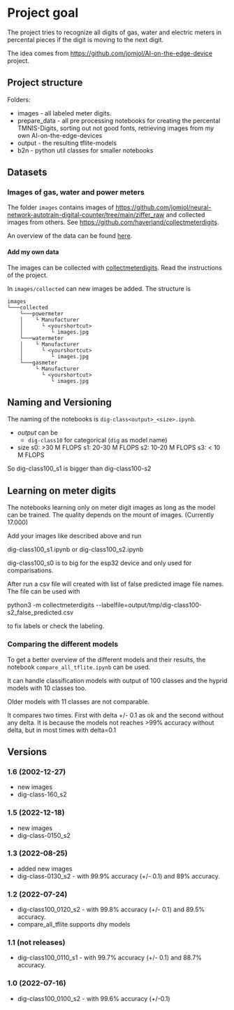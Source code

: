 # Project goal

The project tries to recognize all digits of gas, water and electric meters in percental pieces if the digit is moving to the next digit.

The idea comes from <https://github.com/jomjol/AI-on-the-edge-device> project.

## Project structure

Folders:

* images - all labeled meter digits.
* prepare_data - all pre processing notebooks for creating the percental TMNIS-Digits, sorting out not good fonts, retrieving images from my own AI-on-the-edge-devices
* output - the resulting tflite-models
* b2n - python util classes for smaller notebooks

## Datasets

### Images of gas, water and power meters

The folder `images` contains images of <https://github.com/jomjol/neural-network-autotrain-digital-counter/tree/main/ziffer_raw> and collected images from others. See <https://github.com/haverland/collectmeterdigits>.

An overview of the data can be found [here](https://github.com/haverland/Tenth-of-step-of-a-meter-digit/settings/pages).

#### Add my own data

The images can be collected with [collectmeterdigits](https://github.com/haverland/collectmeterdigits). Read the instructions of the project.

In `images/collected` can new images be added. The structure is

```
images
└───collected
    └───powermeter
    │    └ Manufacturer
    │      └ <yourshortcut>
    │         └ images.jpg
    └───watermeter
    │    └ Manufacturer
    │      └ <yourshortcut>
    │         └ images.jpg
    └───gasmeter
         └ Manufacturer
           └ <yourshortcut>
              └ images.jpg
```

## Naming and Versioning

The naming of the notebooks is `dig-class<output>_<size>.ipynb`.

* *output* can be
  * `dig-class10` for categorical (`dig` as model name)
* size 
  s0: >30 M FLOPS
  s1: 20-30 M FLOPS
  s2: 10-20 M FLOPS
  s3: < 10 M FLOPS

So dig-class100_s1 is bigger than dig-class100-s2
  
## Learning on meter digits

The notebooks learning only on meter digit images as long as the model can be trained. The quality depends on the mount of images. (Currently 17.000)

Add your images like described above and run 

dig-class100_s1.ipynb or
dig-class100_s2.ipynb

dig-class100_s0 is to big for the esp32 device and only used for comparisations.

After run a csv file will created with list of false predicted image file names. The file can be used with

   python3 -m collectmeterdigits --labelfile=output/tmp/dig-class100-s2_false_predicted.csv

to fix labels or check the labeling.


### Comparing the different models

To get a better overview of the different models and their results, the notebook `compare_all_tflite.ipynb` can be used.

It can handle classification models with output of 100 classes and the hyprid models with 10 classes too.

Older models with 11 classes are not comparable.


It compares two times. First with delta +/- 0.1 as ok and the second without any delta. It is because the models not reaches >99% accuracy without delta, 
but in most times with delta=0.1

## Versions

### 1.6 (2002-12-27)
* new images
* dig-class-160_s2

### 1.5 (2022-12-18)
* new images
* dig-class-0150_s2

### 1.3 (2022-08-25)
* added new images
* dig-class-0130_s2 - with 99.9% accuracy (+/- 0.1) and 89% accuracy.

### 1.2 (2022-07-24)

* dig-class100_0120_s2 - with 99.8% accuracy (+/- 0.1) and 89.5% accuracy.
* compare_all_tflite supports dhy models

### 1.1 (not releases)

* dig-class100_0110_s1 - with 99.7% accuracy (+/- 0.1) and 88.7% accuracy.

### 1.0 (2022-07-16)

* dig-class100_0100_s2 - with 99.6% accuracy (+/-0.1)
